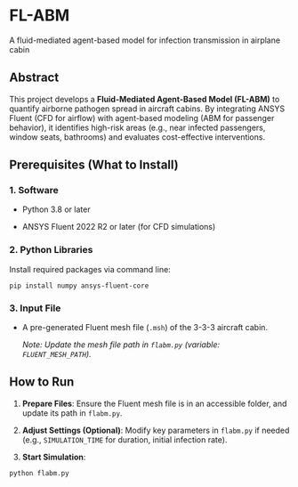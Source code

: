 # FL-ABM
A fluid-mediated agent-based model for infection transmission in airplane cabin


## Abstract

This project develops a **Fluid-Mediated Agent-Based Model (FL-ABM)** to quantify airborne pathogen spread in aircraft cabins. By integrating ANSYS Fluent (CFD for airflow) with agent-based modeling (ABM for passenger behavior), it identifies high-risk areas (e.g., near infected passengers, window seats, bathrooms) and evaluates cost-effective interventions.

## Prerequisites (What to Install)

### 1. Software



*   Python 3.8 or later

*   ANSYS Fluent 2022 R2 or later (for CFD simulations)

### 2. Python Libraries

Install required packages via command line:



```
pip install numpy ansys-fluent-core
```

### 3. Input File



*   A pre-generated Fluent mesh file (`.msh`) of the 3-3-3 aircraft cabin.

    *Note: Update the mesh file path in *`flabm.py`* (variable: *`FLUENT_MESH_PATH`*).*

## How to Run



1.  **Prepare Files**: Ensure the Fluent mesh file is in an accessible folder, and update its path in `flabm.py`.

2.  **Adjust Settings (Optional)**: Modify key parameters in `flabm.py` if needed (e.g., `SIMULATION_TIME` for duration, initial infection rate).

3.  **Start Simulation**:



```
python flabm.py
```

